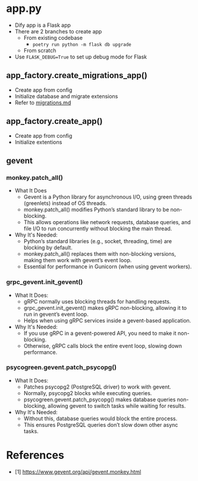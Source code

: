 # app.py
- Dify app is a Flask app
- There are 2 branches to create app
    - From existing codebase
        - `poetry run python -m flask db upgrade`
    - From scratch
- Use `FLASK_DEBUG=True` to set up debug mode for Flask
## app_factory.create_migrations_app()
- Create app from config
- Initialize database and migrate extensions
- Refer to [migrations.md](migrations.md)
## app_factory.create_app()
- Create app from config
- Initialize extentions
## gevent
### monkey.patch_all()
- What It Does
    - Gevent is a Python library for asynchronous I/O, using green threads (greenlets) instead of OS threads.
    - monkey.patch_all() modifies Python’s standard library to be non-blocking.
    - This allows operations like network requests, database queries, and file I/O to run concurrently without blocking the main thread.
- Why It's Needed:
    - Python’s standard libraries (e.g., socket, threading, time) are blocking by default.
    - monkey.patch_all() replaces them with non-blocking versions, making them work with gevent’s event loop.
    - Essential for performance in Gunicorn (when using gevent workers).
### grpc_gevent.init_gevent()
- What It Does:
    - gRPC normally uses blocking threads for handling requests.
    - grpc_gevent.init_gevent() makes gRPC non-blocking, allowing it to run in gevent’s event loop.
    - Helps when using gRPC services inside a gevent-based application.
- Why It's Needed:
    - If you use gRPC in a gevent-powered API, you need to make it non-blocking.
    - Otherwise, gRPC calls block the entire event loop, slowing down performance.
### psycogreen.gevent.patch_psycopg()
- What It Does:
    - Patches psycopg2 (PostgreSQL driver) to work with gevent.
    - Normally, psycopg2 blocks while executing queries.
    - psycogreen.gevent.patch_psycopg() makes database queries non-blocking, allowing gevent to switch tasks while waiting for results.
- Why It's Needed:
    - Without this, database queries would block the entire process.
    - This ensures PostgreSQL queries don’t slow down other async tasks.

# References
- [1] https://www.gevent.org/api/gevent.monkey.html